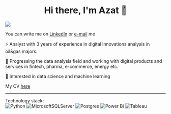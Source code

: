 <h1 align="center">Hi there, I'm Azat</a> 👋 </h1>

![](https://komarev.com/ghpvc/?username=Zovminga)

You can write me on [LinkedIn](https://www.linkedin.com/in/azat-mingazov-6563881b5/) or [e-mail](mailto:mingazov.azat16@gmail.com) me

 
⚡ Analyst with 3 years of experience in digital innovations analysis in oil&gas majors.  

🐾 Progressing the data analysis field and working with digital products and services in fintech, pharma, e-commerce, energy etc.  

🌱 Interested in data science and machine learning 

My CV [here](https://github.com/Zovminga/Zovminga/blob/main/CV%20Azat_Mingazov.pdf)  

------------------------  

Technology stack:  
![Python](https://img.shields.io/badge/python-3670A0?style=for-the-badge&logo=python&logoColor=ffdd54)     ![MicrosoftSQLServer](https://img.shields.io/badge/Microsoft%20SQL%20Sever-CC2927?style=for-the-badge&logo=microsoft%20sql%20server&logoColor=white)     ![Postgres](https://img.shields.io/badge/postgres-%23316192.svg?style=for-the-badge&logo=postgresql&logoColor=white)     ![Power Bi](https://img.shields.io/badge/power_bi-F2C811?style=for-the-badge&logo=powerbi&logoColor=black)     ![Tableau](https://img.shields.io/badge/Tableau-E97627?style=for-the-badge&logo=Tableau&logoColor=white) 
